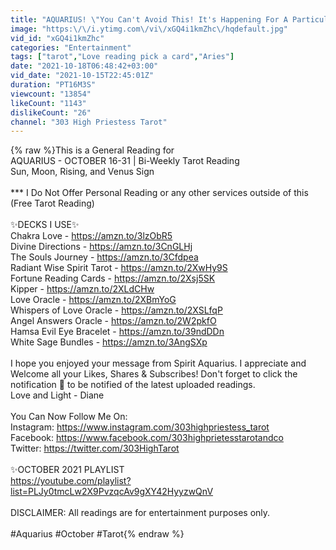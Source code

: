 ```yaml
---
title: "AQUARIUS! \"You Can't Avoid This! It's Happening For A Particular Reason...\" OCTOBER 16-31"
image: "https:\/\/i.ytimg.com\/vi\/xGQ4i1kmZhc\/hqdefault.jpg"
vid_id: "xGQ4i1kmZhc"
categories: "Entertainment"
tags: ["tarot","Love reading pick a card","Aries"]
date: "2021-10-18T06:48:42+03:00"
vid_date: "2021-10-15T22:45:01Z"
duration: "PT16M3S"
viewcount: "13854"
likeCount: "1143"
dislikeCount: "26"
channel: "303 High Priestess Tarot"
---
```

{% raw %}This is a General Reading for<br />AQUARIUS - OCTOBER 16-31 | Bi-Weekly Tarot Reading<br />Sun, Moon, Rising, and Venus Sign<br /><br />*** I Do Not Offer Personal Reading or any other services outside of this (Free Tarot Reading)<br /><br />✨DECKS I USE✨<br />Chakra Love - <a rel="nofollow" target="blank" href="https://amzn.to/3lzObR5">https://amzn.to/3lzObR5</a><br />Divine Directions - <a rel="nofollow" target="blank" href="https://amzn.to/3CnGLHj">https://amzn.to/3CnGLHj</a><br />The Souls Journey - <a rel="nofollow" target="blank" href="https://amzn.to/3Cfdpea">https://amzn.to/3Cfdpea</a><br />Radiant Wise Spirit Tarot - <a rel="nofollow" target="blank" href="https://amzn.to/2XwHy9S">https://amzn.to/2XwHy9S</a><br />Fortune Reading Cards - <a rel="nofollow" target="blank" href="https://amzn.to/2Xsj5SK">https://amzn.to/2Xsj5SK</a><br />Kipper - <a rel="nofollow" target="blank" href="https://amzn.to/2XLdCHw">https://amzn.to/2XLdCHw</a><br />Love Oracle - <a rel="nofollow" target="blank" href="https://amzn.to/2XBmYoG">https://amzn.to/2XBmYoG</a><br />Whispers of Love Oracle - <a rel="nofollow" target="blank" href="https://amzn.to/2XSLfqP">https://amzn.to/2XSLfqP</a><br />Angel Answers Oracle - <a rel="nofollow" target="blank" href="https://amzn.to/2W2pkfO">https://amzn.to/2W2pkfO</a><br />Hamsa Evil Eye Bracelet - <a rel="nofollow" target="blank" href="https://amzn.to/39ndDDn">https://amzn.to/39ndDDn</a><br />White Sage Bundles - <a rel="nofollow" target="blank" href="https://amzn.to/3AngSXp">https://amzn.to/3AngSXp</a><br /><br />I hope you enjoyed your message from Spirit Aquarius. I appreciate and Welcome all your Likes, Shares &amp; Subscribes! Don't forget to click the notification 🔔 to be notified of the latest uploaded readings. <br />Love and Light - Diane <br /><br />You Can Now Follow Me On:<br />Instagram: <a rel="nofollow" target="blank" href="https://www.instagram.com/303highpriestess_tarot">https://www.instagram.com/303highpriestess_tarot</a><br />Facebook: <a rel="nofollow" target="blank" href="https://www.facebook.com/303highprietesstarotandco">https://www.facebook.com/303highprietesstarotandco</a> <br />Twitter: <a rel="nofollow" target="blank" href="https://twitter.com/303HighTarot">https://twitter.com/303HighTarot</a><br /><br />✨OCTOBER 2021 PLAYLIST<br /><a rel="nofollow" target="blank" href="https://youtube.com/playlist?list=PLJy0tmcLw2X9PvzqcAv9gXY42HyyzwQnV">https://youtube.com/playlist?list=PLJy0tmcLw2X9PvzqcAv9gXY42HyyzwQnV</a><br /><br />DISCLAIMER: All readings are for entertainment purposes only.<br /><br />#Aquarius #October #Tarot{% endraw %}
